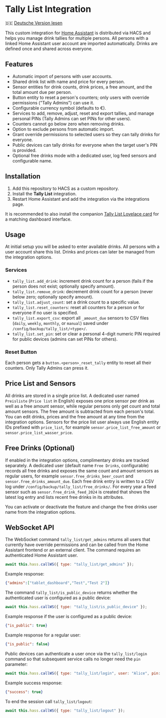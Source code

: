 # Tally List Integration

🇩🇪 [Deutsche Version lesen](README.de.md)

This custom integration for [Home Assistant](https://www.home-assistant.io/) is distributed via HACS and helps you manage drink tallies for multiple persons. All persons with a linked Home Assistant user account are imported automatically. Drinks are defined once and shared across everyone.

## Features 

- Automatic import of persons with user accounts.
- Shared drink list with name and price for every person.
- Sensor entities for drink counts, drink prices, a free amount, and the total amount due per person.
- Button entity to reset a person's counters; only users with override permissions ("Tally Admins") can use it.
- Configurable currency symbol (defaults to €).
- Services to add, remove, adjust, reset and export tallies, and manage personal PINs (Tally Admins can set PINs for other users).
- Counters cannot go below zero when removing drinks.
- Option to exclude persons from automatic import.
- Grant override permissions to selected users so they can tally drinks for everyone.
- Public devices can tally drinks for everyone when the target user's PIN is provided.
- Optional free drinks mode with a dedicated user, log feed sensors and configurable name.

## Installation

1. Add this repository to HACS as a custom repository.
2. Install the **Tally List** integration.
3. Restart Home Assistant and add the integration via the integrations page.

It is recommended to also install the companion [Tally List Lovelace card](https://github.com/Spider19996/ha-tally-list-lovelace) for a matching dashboard interface.

## Usage

At initial setup you will be asked to enter available drinks. All persons with a user account share this list. Drinks and prices can later be managed from the integration options.

### Services

- `tally_list.add_drink`: increment drink count for a person (fails if the person does not exist; optionally specify amount).
- `tally_list.remove_drink`: decrement drink count for a person (never below zero; optionally specify amount).
- `tally_list.adjust_count`: set a drink count to a specific value.
- `tally_list.reset_counters`: reset all counters for a person or for everyone if no user is specified.
- `tally_list.export_csv`: export all `_amount_due` sensors to CSV files (`daily`, `weekly`, `monthly`, or `manual`) saved under `/config/backup/tally_list/<type>/`.
- `tally_list.set_pin`: set or clear a personal 4-digit numeric PIN required for public devices (admins can set PINs for others).

### Reset Button

Each person gets a `button.<person>_reset_tally` entity to reset all their counters. Only Tally Admins can press it.

## Price List and Sensors

All drinks are stored in a single price list. A dedicated user named `Preisliste` (`Price list` in English) exposes one price sensor per drink as well as a free amount sensor, while regular persons only get count and total amount sensors. The free amount is subtracted from each person's total. You can edit drinks, prices and the free amount at any time from the integration options.
Sensors for the price list user always use English entity IDs prefixed with `price_list`, for example `sensor.price_list_free_amount` or `sensor.price_list_wasser_price`.

## Free Drinks (Optional)

If enabled in the integration options, complimentary drinks are tracked separately.
A dedicated user (default name `Free Drinks`, configurable) records all free
drinks and exposes the same count and amount sensors as regular users, for
example `sensor.free_drinks_beer_count` and `sensor.free_drinks_amount_due`.
Each free drink entry is written to a CSV log under
`/config/backup/tally_list/free_drinks/`. For every year a feed sensor such as
`sensor.free_drink_feed_2024` is created that shows the latest log entry and
lists recent free drinks in its attributes.

You can activate or deactivate the feature and change the free drinks user name
from the integration options.

## WebSocket API

The WebSocket command `tally_list/get_admins` returns all users that currently have override permissions and can be called from the Home Assistant frontend or an external client. The command requires an authenticated Home Assistant user.

```js
await this.hass.callWS({ type: "tally_list/get_admins" });
```

Example response:

```json
{"admins":["tablet_dashboard","Test","Test 2"]}
```

The command `tally_list/is_public_device` returns whether the authenticated user is configured as a public device:

```js
await this.hass.callWS({ type: "tally_list/is_public_device" });
```

Example response if the user is configured as a public device:

```json
{"is_public": true}
```

Example response for a regular user:

```json
{"is_public": false}
```

Public devices can authenticate a user once via the `tally_list/login` command so that subsequent service calls no longer need the `pin` parameter:

```js
await this.hass.callWS({ type: "tally_list/login", user: "Alice", pin: "1234" });
```

Example success response:

```json
{"success": true}
```

To end the session call `tally_list/logout`:

```js
await this.hass.callWS({ type: "tally_list/logout" });
```
